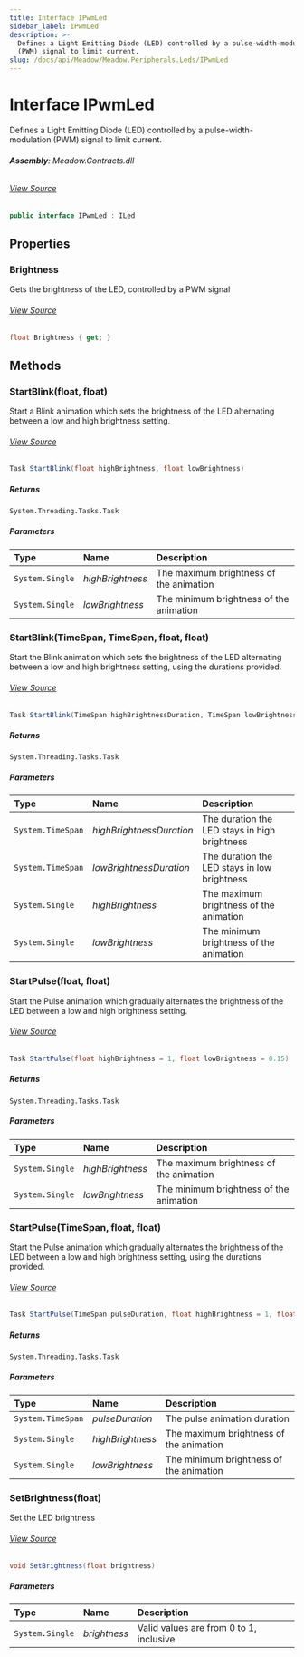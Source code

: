 ```yaml
---
title: Interface IPwmLed
sidebar_label: IPwmLed
description: >-
  Defines a Light Emitting Diode (LED) controlled by a pulse-width-modulation
  (PWM) signal to limit current.
slug: /docs/api/Meadow/Meadow.Peripherals.Leds/IPwmLed
---
```

# Interface IPwmLed
Defines a Light Emitting Diode (LED) controlled by a pulse-width-modulation
(PWM) signal to limit current.

###### **Assembly**: Meadow.Contracts.dll
###### [View Source](https://github.com/WildernessLabs/Meadow.Contracts.git/blob/develop/Source/Meadow.Contracts/Peripherals/Leds/IPwmLed.cs#L10)
```csharp title="Declaration"
public interface IPwmLed : ILed
```
## Properties
### Brightness
Gets the brightness of the LED, controlled by a PWM signal
###### [View Source](https://github.com/WildernessLabs/Meadow.Contracts.git/blob/develop/Source/Meadow.Contracts/Peripherals/Leds/IPwmLed.cs#L15)
```csharp title="Declaration"
float Brightness { get; }
```
## Methods
### StartBlink(float, float)
Start a Blink animation which sets the brightness of the LED alternating between a low and high brightness setting.
###### [View Source](https://github.com/WildernessLabs/Meadow.Contracts.git/blob/develop/Source/Meadow.Contracts/Peripherals/Leds/IPwmLed.cs#L22)
```csharp title="Declaration"
Task StartBlink(float highBrightness, float lowBrightness)
```

##### Returns

`System.Threading.Tasks.Task`

##### Parameters

| Type | Name | Description |
|:--- |:--- |:--- |
| `System.Single` | *highBrightness* | The maximum brightness of the animation |
| `System.Single` | *lowBrightness* | The minimum brightness of the animation |

### StartBlink(TimeSpan, TimeSpan, float, float)
Start the Blink animation which sets the brightness of the LED alternating between a low and high brightness setting, using the durations provided.
###### [View Source](https://github.com/WildernessLabs/Meadow.Contracts.git/blob/develop/Source/Meadow.Contracts/Peripherals/Leds/IPwmLed.cs#L31)
```csharp title="Declaration"
Task StartBlink(TimeSpan highBrightnessDuration, TimeSpan lowBrightnessDuration, float highBrightness = 1, float lowBrightness = 0)
```

##### Returns

`System.Threading.Tasks.Task`

##### Parameters

| Type | Name | Description |
|:--- |:--- |:--- |
| `System.TimeSpan` | *highBrightnessDuration* | The duration the LED stays in high brightness |
| `System.TimeSpan` | *lowBrightnessDuration* | The duration the LED stays in low brightness |
| `System.Single` | *highBrightness* | The maximum brightness of the animation |
| `System.Single` | *lowBrightness* | The minimum brightness of the animation |

### StartPulse(float, float)
Start the Pulse animation which gradually alternates the brightness of the LED between a low and high brightness setting.
###### [View Source](https://github.com/WildernessLabs/Meadow.Contracts.git/blob/develop/Source/Meadow.Contracts/Peripherals/Leds/IPwmLed.cs#L38)
```csharp title="Declaration"
Task StartPulse(float highBrightness = 1, float lowBrightness = 0.15)
```

##### Returns

`System.Threading.Tasks.Task`

##### Parameters

| Type | Name | Description |
|:--- |:--- |:--- |
| `System.Single` | *highBrightness* | The maximum brightness of the animation |
| `System.Single` | *lowBrightness* | The minimum brightness of the animation |

### StartPulse(TimeSpan, float, float)
Start the Pulse animation which gradually alternates the brightness of the LED between a low and high brightness setting, using the durations provided.
###### [View Source](https://github.com/WildernessLabs/Meadow.Contracts.git/blob/develop/Source/Meadow.Contracts/Peripherals/Leds/IPwmLed.cs#L46)
```csharp title="Declaration"
Task StartPulse(TimeSpan pulseDuration, float highBrightness = 1, float lowBrightness = 0.15)
```

##### Returns

`System.Threading.Tasks.Task`

##### Parameters

| Type | Name | Description |
|:--- |:--- |:--- |
| `System.TimeSpan` | *pulseDuration* | The pulse animation duration |
| `System.Single` | *highBrightness* | The maximum brightness of the animation |
| `System.Single` | *lowBrightness* | The minimum brightness of the animation |

### SetBrightness(float)
Set the LED brightness
###### [View Source](https://github.com/WildernessLabs/Meadow.Contracts.git/blob/develop/Source/Meadow.Contracts/Peripherals/Leds/IPwmLed.cs#L52)
```csharp title="Declaration"
void SetBrightness(float brightness)
```

##### Parameters

| Type | Name | Description |
|:--- |:--- |:--- |
| `System.Single` | *brightness* | Valid values are from 0 to 1, inclusive |

